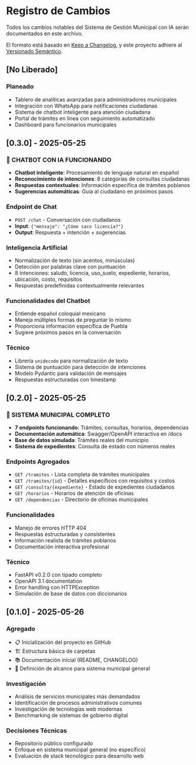# Registro de Cambios

Todos los cambios notables del Sistema de Gestión Municipal con IA serán documentados en este archivo.

El formato está basado en [Keep a Changelog](https://keepachangelog.com/es/1.0.0/),
y este proyecto adhiere al [Versionado Semántico](https://semver.org/lang/es/).

## [No Liberado]
### Planeado
- Tablero de analíticas avanzadas para administradores municipales
- Integración con WhatsApp para notificaciones ciudadanas
- Sistema de chatbot inteligente para atención ciudadana
- Portal de trámites en línea con seguimiento automatizado
- Dashboard para funcionarios municipales

## [0.3.0] - 2025-05-25
### 🤖 CHATBOT CON IA FUNCIONANDO
- **Chatbot inteligente**: Procesamiento de lenguaje natural en español
- **Reconocimiento de intenciones**: 8 categorías de consultas ciudadanas
- **Respuestas contextuales**: Información específica de trámites poblanos
- **Sugerencias automáticas**: Guía al ciudadano en próximos pasos

### Endpoint de Chat
- `POST /chat` - Conversación con ciudadanos
- **Input**: `{"mensaje": "¿Cómo saco licencia?"}`
- **Output**: Respuesta + intención + sugerencias

### Inteligencia Artificial
- Normalización de texto (sin acentos, minúsculas)
- Detección por palabras clave con puntuación
- 8 intenciones: saludo, licencia, uso_suelo, expediente, horarios, ubicación, costo, requisitos
- Respuestas predefinidas contextualmente relevantes

### Funcionalidades del Chatbot
- Entiende español coloquial mexicano
- Maneja múltiples formas de preguntar lo mismo
- Proporciona información específica de Puebla
- Sugiere próximos pasos en la conversación

### Técnico
- Librería `unidecode` para normalización de texto
- Sistema de puntuación para detección de intenciones
- Modelo Pydantic para validación de mensajes
- Respuestas estructuradas con timestamp



## [0.2.0] - 2025-05-25
### 🚀 SISTEMA MUNICIPAL COMPLETO
- **7 endpoints funcionando**: Trámites, consultas, horarios, dependencias
- **Documentación automática**: Swagger/OpenAPI interactiva en /docs
- **Base de datos simulada**: Trámites reales del municipio
- **Sistema de expedientes**: Consulta de estado con números reales

### Endpoints Agregados
- `GET /tramites` - Lista completa de trámites municipales
- `GET /tramites/{id}` - Detalles específicos con requisitos y costos
- `GET /consulta/{expediente}` - Estado de expedientes ciudadanos
- `GET /horarios` - Horarios de atención de oficinas
- `GET /dependencias` - Directorio de oficinas municipales

### Funcionalidades
- Manejo de errores HTTP 404
- Respuestas estructuradas y consistentes
- Información realista de trámites poblanos
- Documentación interactiva profesional

### Técnico
- FastAPI v0.2.0 con tipado completo
- OpenAPI 3.1 documentation
- Error handling con HTTPException
- Simulación de base de datos con diccionarios


## [0.1.0] - 2025-05-26
### Agregado
- 📋 Inicialización del proyecto en GitHub
- 🏗️ Estructura básica de carpetas
- 📚 Documentación inicial (README, CHANGELOG)
- 🎯 Definición de alcance para sistema municipal general

### Investigación
- Análisis de servicios municipales más demandados
- Identificación de procesos administrativos comunes
- Investigación de tecnologías web modernas
- Benchmarking de sistemas de gobierno digital

### Decisiones Técnicas
- Repositorio público configurado
- Enfoque en sistema municipal general (no específico)
- Evaluación de stack tecnológico para desarrollo web

